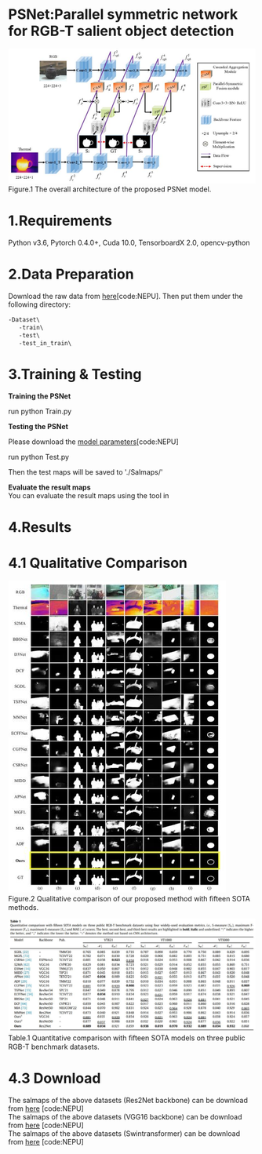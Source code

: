 # PSNet:Parallel symmetric network for RGB-T salient object detection
![image](figs/overall.jpg)  
   Figure.1 The overall architecture of the proposed PSNet model.

# 1.Requirements
Python v3.6, Pytorch 0.4.0+, Cuda 10.0, TensorboardX 2.0, opencv-python

# 2.Data Preparation
Download the raw data from [here](https://pan.baidu.com/s/1JtnzmNVp-W-68pwscQYM3g)[code:NEPU]. Then put them under the following directory:  

    -Dataset\   
       -train\  
       -test\  
       -test_in_train\
       
# 3.Training & Testing
**Training the PSNet**  

run python Train.py

**Testing the PSNet**  

Please download the [model parameters](https://pan.baidu.com/s/11zsL2vBhCbNIa7X9QDG5Hw)[code:NEPU]  

run python Test.py  

Then the test maps will be saved to './Salmaps/'

**Evaluate the result maps**  
You can evaluate the result maps using the tool in

# 4.Results
# 4.1 Qualitative Comparison  
![image](figs/Qualitative_comparison.jpg)  
Figure.2 Qualitative comparison of our proposed method with ﬁfteen SOTA methods. 

![image](figs/results.jpg)  
Table.1 Quantitative comparison with ﬁfteen SOTA models on three public RGB-T benchmark datasets.  

# 4.3 Download  
The salmaps of the above datasets (Res2Net backbone) can be download from [here](https://pan.baidu.com/s/1u5kDvmTsSAQHuHk077Beng) [code:NEPU]  
The salmaps of the above datasets (VGG16 backbone) can be download from [here](https://pan.baidu.com/s/11ibTBy0VUE17Lp5FxsNd9w) [code:NEPU]  
The salmaps of the above datasets (Swintransformer) can be download from [here](https://pan.baidu.com/s/1_uY9a8cEBfPoIRAZD7Xvwg) [code:NEPU]
 
